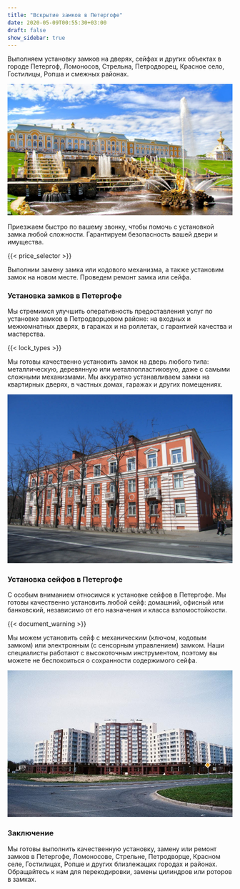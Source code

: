 ```yaml
---
title: "Вскрытие замков в Петергофе"
date: 2020-05-09T00:55:30+03:00
draft: false
show_sidebar: true
---
```


Выполняем установку замков на дверях, сейфах и других объектах в городе Петергоф, Ломоносов, Стрельна, Петродворец, Красное село, Гостилицы, Ропша и смежных районах.

![Установка замков в Петергофе](Petergof1.jpg)

Приезжаем быстро по вашему звонку, чтобы помочь с установкой замка любой сложности. Гарантируем безопасность вашей двери и имущества.

{{< price_selector >}}

Выполним замену замка или кодового механизма, а также установим замок на новом месте. Проведем ремонт замка или сейфа.

### Установка замков в Петергофе

Мы стремимся улучшить оперативность предоставления услуг по установке замков в Петродворцовом районе: на входных и межкомнатных дверях, в гаражах и на роллетах, с гарантией качества и мастерства.

{{< lock_types >}}

Мы готовы качественно установить замок на дверь любого типа: металлическую, деревянную или металлопластиковую, даже с самыми сложными механизмами. Мы аккуратно устанавливаем замки на квартирных дверях, в частных домах, гаражах и других помещениях.

![Установка замков в Петергофе](Petergof2.jpg)

### Установка сейфов в Петергофе

С особым вниманием относимся к установке сейфов в Петергофе. Мы готовы качественно установить любой сейф: домашний, офисный или банковский, независимо от его назначения и класса взломостойкости.

{{< document_warning >}}

Мы можем установить сейф с механическим (ключом, кодовым замком) или электронным (с сенсорным управлением) замком. Наши специалисты работают с высокоточным инструментом, поэтому вы можете не беспокоиться о сохранности содержимого сейфа.

![Установка замков в Петергофе](Petergof4.jpg)

### Заключение

Мы готовы выполнить качественную установку, замену или ремонт замков в Петергофе, Ломоносове, Стрельне, Петродворце, Красном селе, Гостилицах, Ропше и других близлежащих городах и районах. Обращайтесь к нам для перекодировки, замены цилиндров или роторов в замках.